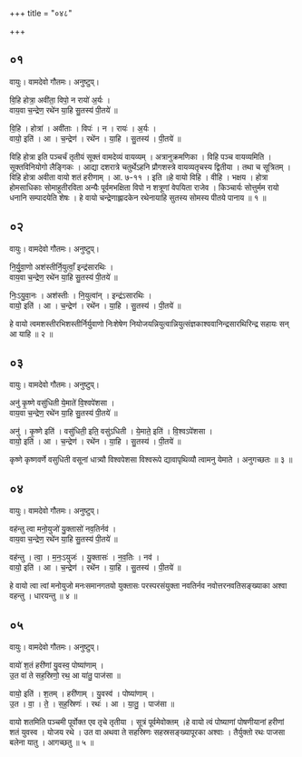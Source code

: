 +++
title = "०४८"

+++


## ०१
वायुः। वामदेवो गौतमः। अनुष्टुप्।

वि॒हि होत्रा॒ अवी॑ता॒ विपो॒ न रायो॑ अ॒र्यः ।  
वाय॒वा च॒न्द्रेण॒ रथे॑न या॒हि सु॒तस्य॑ पी॒तये॑ ॥

वि॒हि । होत्रा॑ । अवी॑ताः । विपः॑ । न । रायः॑ । अ॒र्यः ।  
वायो॒ इति॑ । आ । च॒न्द्रेण॑ । रथे॑न । या॒हि । सु॒तस्य॑ । पी॒तये॑ ॥

विहि होत्रा इति पञ्चर्चं तृतीयं सूक्तं वामदेव्यं वायव्यम् । अत्रानुक्रमणिका । विहि पञ्च वायव्यमिति । सूक्तविनियोगो लैङ्गिकः । आद्या दशरात्रे चतुर्थेऽहनि प्रौगशस्त्रे वायव्यतृचस्य द्वितीया । तथा च सूत्रितम् । विहि होत्रा अवीता वायो शतं हरीणाम् । आ. ७-११ । इति ॥हे वायो विहि । वीहि । भक्षय । होत्रा होमसाधिकाः सोमाहुतीरविता अन्यैः पूर्वमभक्षिता विपो न शत्रूणां वेपयिता राजेव । किञ्चार्यः सोत्तुर्मम रायो धनानि सम्पादयेति शेषः । हे वायो चन्द्रेणाह्लादकेन रथेनायाहि सुतस्य सोमस्य पीतये पानाय ॥ १ ॥

## ०२
वायुः। वामदेवो गौतमः। अनुष्टुप्।

नि॒र्यु॒वा॒णो अश॑स्तीर्नि॒युत्वाँ॒ इन्द्र॑सारथिः ।  
वाय॒वा च॒न्द्रेण॒ रथे॑न या॒हि सु॒तस्य॑ पी॒तये॑ ॥

निः॒ऽयु॒वा॒नः । अश॑स्तीः । नि॒युत्वा॑न् । इन्द्र॑ऽसारथिः ।  
वायो॒ इति॑ । आ । च॒न्द्रेण॑ । रथे॑न । या॒हि । सु॒तस्य॑ । पी॒तये॑ ॥

हे वायो त्वमशस्तीरभिशस्तीर्निर्युवाणो निःशेषेण नियोजयन्नियुत्वान्नियुत्संज्ञकाश्ववानिन्द्रसारथिरिन्द्र सहायः सन् आ याहि ॥ २ ॥

## ०३
वायुः। वामदेवो गौतमः। अनुष्टुप्।

अनु॑ कृ॒ष्णे वसु॑धिती ये॒माते॑ वि॒श्वपे॑शसा ।  
वाय॒वा च॒न्द्रेण॒ रथे॑न या॒हि सु॒तस्य॑ पी॒तये॑ ॥

अनु॑ । कृ॒ष्णे इति॑ । वसु॑धिती॒ इति॒ वसु॑ऽधिती । ये॒माते॒ इति॑ । वि॒श्वऽपे॑शसा ।  
वायो॒ इति॑ । आ । च॒न्द्रेण॑ । रथे॑न । या॒हि । सु॒तस्य॑ । पी॒तये॑ ॥

कृष्णे कृष्णवर्णे वसुधिती वसूनां धात्र्यौ विश्वपेशसा विश्वरूपे द्यावापृथिव्यौ त्वामनु येमाते । अनुगच्छतः ॥ ३ ॥

## ०४
वायुः। वामदेवो गौतमः। अनुष्टुप्।

वह॑न्तु त्वा मनो॒युजो॑ यु॒क्तासो॑ नव॒तिर्नव॑ ।  
वाय॒वा च॒न्द्रेण॒ रथे॑न या॒हि सु॒तस्य॑ पी॒तये॑ ॥

वह॑न्तु । त्वा॒ । म॒नः॒ऽयुजः॑ । यु॒क्तासः॑ । न॒व॒तिः । नव॑ ।  
वायो॒ इति॑ । आ । च॒न्द्रेण॑ । रथे॑न । या॒हि । सु॒तस्य॑ । पी॒तये॑ ॥

हे वायो त्वा त्वां मनोयुजो मनःसमानगतयो युक्तासः परस्परसंयुक्ता नवतिर्नव नवोत्तरनवतिसङ्ख्याका अश्वा वहन्तु । धारयन्तु ॥ ४ ॥

## ०५
वायुः। वामदेवो गौतमः। अनुष्टुप्।

वायो॑ श॒तं हरी॑णां यु॒वस्व॒ पोष्या॑णाम् ।  
उ॒त वा॑ ते सह॒स्रिणो॒ रथ॒ आ या॑तु॒ पाज॑सा ॥

वायो॒ इति॑ । श॒तम् । हरी॑णाम् । यु॒वस्व॑ । पोष्या॑णाम् ।  
उ॒त । वा॒ । ते॒ । स॒ह॒स्रिणः॑ । रथः॑ । आ । या॒तु॒ । पाज॑सा ॥

वायो शतमिति पञ्चमी पूर्वोक्त एव तृचे तृतीया । सूत्रं पूर्वमेवोक्तम् ।हे वायो त्वं पोष्याणां पोषणीयानां हरीणां शतं युवस्व । योजय रथे । उत वा अथवा ते सहस्रिणः सहस्रसङ्ख्यापूरका अश्वाः । तैर्युक्तो रथः पाजसा बलेना यातु । आगच्छतु ॥ ५ ॥